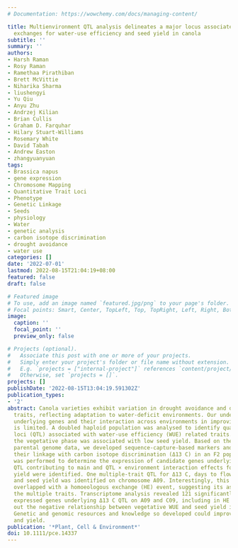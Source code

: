 ```yaml
---
# Documentation: https://wowchemy.com/docs/managing-content/

title: Multienvironment QTL analysis delineates a major locus associated with homoeologous
  exchanges for water-use efficiency and seed yield in canola
subtitle: ''
summary: ''
authors:
- Harsh Raman
- Rosy Raman
- Ramethaa Pirathiban
- Brett McVittie
- Niharika Sharma
- liushengyi
- Yu Qiu
- Anyu Zhu
- Andrzej Kilian
- Brian Cullis
- Graham D. Farquhar
- Hilary Stuart-Williams
- Rosemary White
- David Tabah
- Andrew Easton
- zhangyuanyuan
tags:
- Brassica napus
- gene expression
- Chromosome Mapping
- Quantitative Trait Loci
- Phenotype
- Genetic Linkage
- Seeds
- physiology
- Water
- genetic analysis
- carbon isotope discrimination
- drought avoidance
- water use
categories: []
date: '2022-07-01'
lastmod: 2022-08-15T21:04:19+08:00
featured: false
draft: false

# Featured image
# To use, add an image named `featured.jpg/png` to your page's folder.
# Focal points: Smart, Center, TopLeft, Top, TopRight, Left, Right, BottomLeft, Bottom, BottomRight.
image:
  caption: ''
  focal_point: ''
  preview_only: false

# Projects (optional).
#   Associate this post with one or more of your projects.
#   Simply enter your project's folder or file name without extension.
#   E.g. `projects = ["internal-project"]` references `content/project/deep-learning/index.md`.
#   Otherwise, set `projects = []`.
projects: []
publishDate: '2022-08-15T13:04:19.591302Z'
publication_types:
- '2'
abstract: Canola varieties exhibit variation in drought avoidance and drought escape
  traits, reflecting adaptation to water-deficit environments. Our understanding of
  underlying genes and their interaction across environments in improving crop productivity
  is limited. A doubled haploid population was analysed to identify quantitative trait
  loci (QTL) associated with water-use efficiency (WUE) related traits. High WUE in
  the vegetative phase was associated with low seed yield. Based on the resequenced
  parental genome data, we developed sequence-capture-based markers and validated
  their linkage with carbon isotope discrimination (Δ13 C) in an F2 population. RNA sequencing
  was performed to determine the expression of candidate genes underlying Δ13 C QTL.
  QTL contributing to main and QTL × environment interaction effects for Δ13 C and
  yield were identified. One multiple-trait QTL for Δ13 C, days to flower, plant height,
  and seed yield was identified on chromosome A09. Interestingly, this QTL region
  overlapped with a homoeologous exchange (HE) event, suggesting its association with
  the multiple traits. Transcriptome analysis revealed 121 significantly differentially
  expressed genes underlying Δ13 C QTL on A09 and C09, including in HE regions. Sorting
  out the negative relationship between vegetative WUE and seed yield is a priority.
  Genetic and genomic resources and knowledge so developed could improve canola WUE
  and yield.
publication: '*Plant, Cell & Environment*'
doi: 10.1111/pce.14337
---
```

